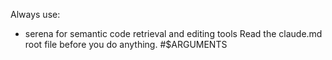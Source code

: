 Always use:
- serena for semantic code retrieval and editing tools
Read the claude.md root file before you do anything.
#$ARGUMENTS